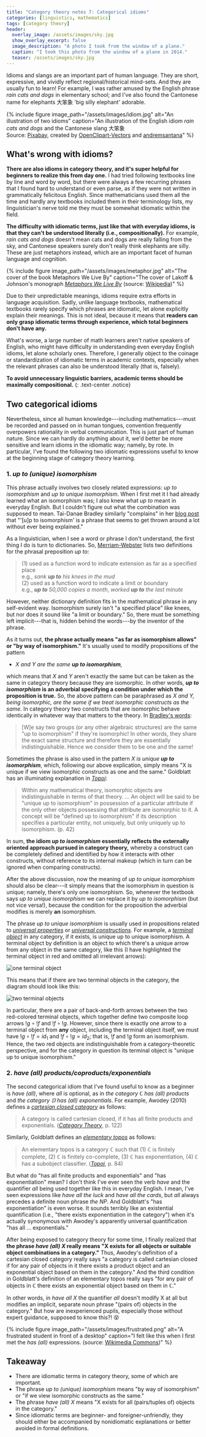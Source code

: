 ```yaml
---
title: "Category theory notes 7: Categorical idioms"
categories: [linguistics, mathematics]
tags: [category theory]
header:
  overlay_image: /assets/images/sky.jpg
  show_overlay_excerpt: false
  image_description: "A photo I took from the window of a plane."
  caption: "I took this photo from the window of a plane in 2014."
  teaser: /assets/images/sky.jpg
---
```


Idioms and slangs are an important part of human language. They are short, expressive, and vividly reflect regional/historical mind-sets. And they are usually fun to learn! For example, I was rather amused by the English phrase _rain cats and dogs_ in elementary school; and I've also found the Cantonese name for elephants <span class="hanyu">大笨象</span> 'big silly elephant' adorable.

{% include figure image_path="/assets/images/idiom.jpg" alt="An illustration of two idioms" caption="An illustration of the English idiom <em>rain cats and dogs</em> and the Cantonese slang 大笨象<br>Source: [Pixabay](https://pixabay.com/), created by [OpenClipart-Vectors](https://pixabay.com/vectors/rainstorm-rain-cats-and-dogs-rain-156134/) and [andremsantana](https://pixabay.com/vectors/elephant-animal-jungle-savannah-1598359/)" %}

## What's wrong with idioms?
**There are also idioms in category theory, and it's super helpful for beginners to realize this from day one.** I had tried following textbooks line by line and word by word, but there were always a few recurring phrases that I found hard to understand or even parse, as if they were not written in grammatically felicitous English. Since mathematicians used them all the time and hardly any textbooks included them in their terminology lists, my linguistician's nerve told me they must be somewhat idiomatic within the field.

**The difficulty with idiomatic terms, just like that with everyday idioms, is that they can't be understood literally (i.e., compositionally).** For example, _rain cats and dogs_ doesn't mean cats and dogs are really falling from the sky, and Cantonese speakers surely don't really think elephants are silly. These are just metaphors instead, which are an important facet of human language and cognition.

{% include figure image_path="/assets/images/metaphor.jpg" alt="The cover of the book Metaphors We Live By" caption="The cover of Lakoff &amp; Johnson's monograph [_Metaphors We Live By_](https://books.google.co.uk/books?id=m8Sp5m9vZcwC&source=gbs_book_other_versions) (source: [Wikipedia](https://commons.wikimedia.org/wiki/File:Metaphors_We_Live_By_book_cover.jpg))" %}

Due to their unpredictable meanings, idioms require extra efforts in language acquisition. Sadly, unlike language textbooks, mathematical textbooks rarely specify which phrases are idiomatic, let alone explicitly explain their meanings. This is not ideal, because it means that **readers can only grasp idiomatic terms through experience, which total beginners don't have any.**

What's worse, a large number of math learners aren't native speakers of English, who might have difficulty in understanding even everyday English idioms, let alone scholarly ones. Therefore, I generally object to the coinage or standardization of idiomatic terms in academic contexts, especially when the relevant phrases can also be understood literally (that is, falsely).

**To avoid unnecessary linguistic barriers, academic terms should be maximally compositional.**
{: .text-center .notice}

## Two categorical idioms
Nevertheless, since all human knowledge---including mathematics---must be recorded and passed on in human tongues, convention frequently overpowers rationality in verbal communication. This is just part of human nature. Since we can hardly do anything about it, we'd better be more sensitive and learn idioms in the idiomatic way; namely, by rote. In particular, I've found the following two idiomatic expressions useful to know at the beginning stage of category theory learning.

### 1. _up to (unique) isomorphism_
This phrase actually involves two closely related expressions: _up to isomorphism_ and _up to unique isomorphism_. When I first met it I had already learned what an isomorphism was; I also knew what _up to_ meant in everyday English. But I couldn't figure out what the combination was supposed to mean. Tai-Danae Bradley similarly "complains" in her [blog post](https://www.math3ma.com/blog/up-to-isomorphism) that "'[u]p to isomorphism' is a phrase that seems to get thrown around a lot without ever being explained."

As a linguistician, when I see a word or phrase I don't understand, the first thing I do is turn to dictionaries. So, [Merriam-Webster](https://www.merriam-webster.com/dictionary/up%20to) lists two definitions for the phrasal preposition _up to_:

>(1) used as a function word to indicate extension as far as a specified place<br>
>e.g., _sank **up to** his knees in the mud_<br>
>(2) used as a function word to indicate a limit or boundary<br>
>e.g., _**up to** 50,000 copies a month_, _worked **up to** the last minute_

However, neither dictionary definition fits in the mathematical phrase in any self-evident way. Isomorphism surely isn't "a specified place" like knees, but nor does it sound like "a limit or boundary." So, there must be something left implicit---that is, hidden behind the words---by the inventor of the phrase.

As it turns out, **the phrase actually means "as far as isomorphism allows" or "by way of isomorphism."** It's usually used to modify propositions of the pattern
- _X and Y are the same **up to isomorphism**,_

which means that _X_ and _Y_ aren't exactly the same but can be taken as the same in category theory because they are isomorphic. In other words, **_up to isomorphism_ is an adverbial specifying a condition under which the proposition is true.** So, the above pattern can be paraphrased as _X and Y, being isomorphic, are the same if we treat isomorphic constructs as the same._ In category theory two constructs that are isomorphic behave identically in whatever way that matters to the theory. In [Bradley's words](https://www.math3ma.com/blog/up-to-isomorphism):
>[W]e say two groups (or any other algebraic structures) are the same "up to isomorphism" if they're isomorphic! In other words, they share the exact same structure and therefore they are essentially indistinguishable. Hence we consider them to be one and the same!

Sometimes the phrase is also used in the pattern _X is unique **up to isomorphism**_, which, following our above explication, simply means "X is unique if we view isomorphic constructs as one and the same." Goldblatt has an illuminating explanation in [_Topoi_](https://books.google.co.uk/books/about/Topoi.html?id=5qTvoAEACAAJ&source=kp_book_description&redir_esc=y):
>Within any mathematical theory, isomorphic objects are indistinguishable in terms of that theory. ... An object will be said to be "unique up to isomorphism" in possession of a particular attribute if the only other objects possessing that attribute are isomorphic to it. A concept will be "defined up to isomorphism" if its description specifies a particular entity, not uniquely, but only uniquely up to isomorphism. (p.&nbsp;42)

In sum, **the idiom _up to isomorphism_ essentially reflects the externally oriented approach pursued in category theory,** whereby a construct can be completely defined and identified by how it interacts with other constructs, without reference to its internal makeup (which in turn can be ignored when comparing constructs).

After the above discussion, now the meaning of _up to unique isomorphism_ should also be clear---it simply means that the isomorphism in question is unique; namely, there's only one isomorphism. So, whenever the textbook says _up to unique isomorphism_ we can replace it by _up to isomorphism_ (but not vice versa!), because the condition for the proposition the adverbial modifies is merely **an** isomorphism.

The phrase _up to unique isomorphism_ is usually used in propositions related to [_universal properties_](https://en.wikipedia.org/wiki/Universal_property) or [_universal constructions_](https://ncatlab.org/nlab/show/universal+construction). For example, a [_terminal object_](https://ncatlab.org/nlab/show/terminal+object) in any category, if it exists, is unique up to unique isomorphism. A terminal object by definition is an object to which there's a unique arrow from any object in the same category, like this (I have highlighted the terminal object in red and omitted all irrelevant arrows):

![one terminal object](\assets\images\terminal-1.png)

This means that if there are two terminal objects in the category, the diagram should look like this:

![two terminal objects](\assets\images\terminal-2.png)

In particular, there are a pair of back-and-forth arrows between the two red-colored terminal objects, which together define two composite loop arrows $!g\circ!f$ and $!f\circ!g$. However, since there is exactly one arrow to a terminal object from **any** object, including the terminal object itself, we must have $!g\circ!f=id_1$ and $!f\circ!g=id_2$; that is, $!f$ and $!g$ form an isomorphism. Hence, the two red objects are indistinguishable from a category-theoretic perspective, and for the category in question its terminal object is "unique up to unique isomorphism."

### 2. _have (all) products/coproducts/exponentials_

The second categorical idiom that I've found useful to know as a beginner is _have (all)_, where _all_ is optional, as in _the category $\mathbb{C}$ has (all) products_ and _the category $\mathbb{D}$ has (all) exponentials_. For example, Awodey (2010) defines a [_cartesian closed category_](https://en.wikipedia.org/wiki/Cartesian_closed_category) as follows:
>A category is called cartesian closed, if it has all finite products
and exponentials. ([_Category Theory_](https://global.oup.com/ukhe/product/category-theory-9780199237180?cc=gb&lang=en&), p.&nbsp;122)

Similarly, Goldblatt defines an [_elementary topos_](https://ncatlab.org/nlab/show/elementary+%28infinity%2C1%29-topos) as follows:
>An elementary topos is a category $\mathbb{C}$ such that (1) $\mathbb{C}$ is finitely complete, (2) $\mathbb{C}$ is finitely co-complete, (3) $\mathbb{C}$ has exponentiation, (4) $\mathbb{C}$ has a subobject classifier. ([_Topoi_](https://books.google.co.uk/books/about/Topoi.html?id=5qTvoAEACAAJ&source=kp_book_description&redir_esc=y), p.&nbsp;84)

But what do "has all finite products and exponentials" and "has exponentiation" mean? I don't think I've ever seen the verb _have_ and the quantifier _all_ being used together like this in everyday English. I mean, I've seen expressions like _have all the luck_ and _have all the cards_, but _all_ always precedes a definite noun phrase _the NP_. And Goldblatt's "has exponentiation" is even worse. It sounds terribly like an existential quantification (i.e., "there exists exponentiation in the category") when it's actually synonymous with Awodey's apparently universal quantification "has all ... exponentials."

After being exposed to category theory for some time, I finally realized that **the phrase _have (all) X_ really means "X exists for all objects or suitable object combinations in a category."** Thus, Awodey's definition of a cartesian closed category really says "a category is called cartesian closed if for any pair of objects in it there exists a product object and an exponential object based on them in the category." And the third condition in Goldblatt's definition of an elementary topos really says "for any pair of objects in $\mathbb{C}$ there exists an exponential object based on them in $\mathbb{C}$."

In other words, in _have all X_ the quantifier _all_ doesn't modify X at all but modifies an implicit, separate noun phrase "(pairs of) objects in the category." But how are inexperienced pupils, especially those without expert guidance, supposed to know this?! 😵

{% include figure image_path="/assets/images/frustrated.png" alt="A frustrated student in front of a desktop" caption="I felt like this when I first met the _has (all)_ expressions. (source: [Wikimedia Commons](https://commons.wikimedia.org/wiki/File:Frustrated_Cartoon_Guy_Using_A_Computer.svg))" %}

## Takeaway
- There are idiomatic terms in category theory, some of which are important.
- The phrase _up to (unique) isomorphism_ means "by way of isomorphism" or "if we view isomorphic constructs as the same."
- The phrase _have (all) X_ means "X exists for all (pairs/tuples of) objects in the category."
- Since idiomatic terms are beginner- and foreigner-unfriendly, they should either be accompanied by nonidiomatic explanations or better avoided in formal definitions.
